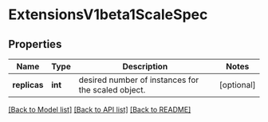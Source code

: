 # ExtensionsV1beta1ScaleSpec

## Properties
Name | Type | Description | Notes
------------ | ------------- | ------------- | -------------
**replicas** | **int** | desired number of instances for the scaled object. | [optional] 

[[Back to Model list]](../README.md#documentation-for-models) [[Back to API list]](../README.md#documentation-for-api-endpoints) [[Back to README]](../README.md)


